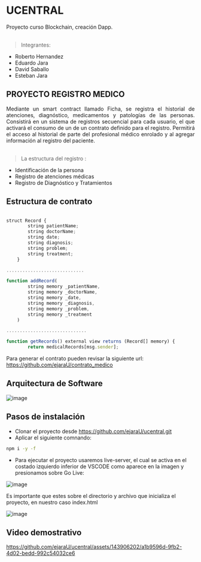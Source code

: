 # UCENTRAL
Proyecto curso Blockchain, creación Dapp.<br><br>
>Integrantes:<br> 
* Roberto Hernandez<br>
* Eduardo Jara<br>
* David Saballo<br>
* Esteban Jara<br>

## PROYECTO REGISTRO MEDICO
<div align='justify'>
Mediante un smart contract llamado Ficha, se registra el historial de atenciones, diagnóstico, medicamentos y patologías de las personas. Consistirá en un sistema de registros secuencial para cada usuario, el que activará el consumo de un de un contrato definido para el registro. Permitirá el acceso al historial de parte del profesional médico enrolado y al agregar información al registro del paciente.<br><br>
</div>

> La estructura del registro :
- Identificación de la persona
- Registro de atenciones médicas
- Registro de Diagnóstico y Tratamientos

## Estructura de contrato

```javascript

struct Record {
        string patientName;
        string doctorName;
        string date;
        string diagnosis;
        string problem;
        string treatment;
    }

.............................

function addRecord(
        string memory _patientName,
        string memory _doctorName,
        string memory _date,
        string memory _diagnosis,
        string memory _problem,
        string memory _treatment
    )

..............................

function getRecords() external view returns (Record[] memory) {
        return medicalRecords[msg.sender];
```

Para generar el contrato pueden revisar la siguiente url: https://github.com/ejaraU/contrato_medico

## Arquitectura de Software

![image](https://github.com/ejaraU/ucentral/assets/143906202/30cb9718-5492-48b5-82b7-81716e7d43b6)



## Pasos de instalación

- Clonar el proyecto desde https://github.com/ejaraU/ucentral.git
- Aplicar el siguiente comnando: <br>
```bash
npm i -y -f  
 ``` 
- Para ejecutar el proyecto usaremos live-server, el cual se activa en el costado izquierdo inferior de VSCODE como aparece en la imagen y presionamos sobre Go Live: <br>
  
![image](https://github.com/ejaraU/ucentral/assets/143906202/68858291-5c52-4e4a-81b0-9e468ce02d02)

Es importante que estes sobre el directorio y archivo que inicializa el proyecto, en nuestro caso index.html 

![image](https://github.com/ejaraU/ucentral/assets/143906202/c1927ab6-ef8e-4d40-b4ed-c010078b1a20)<br>


## Video demostrativo

https://github.com/ejaraU/ucentral/assets/143906202/a1b9596d-9fb2-4d02-bedd-992c54032ce6






